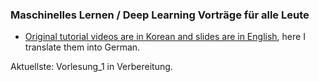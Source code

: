 ### Maschinelles Lernen / Deep Learning Vorträge für alle Leute

* [Original tutorial videos are in Korean and slides are in English](http://hunkim.github.io/ml/), here I translate them into German.

Aktuellste: Vorlesung_1 in Verbereitung.

